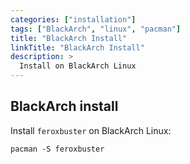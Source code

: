 ```yaml
---
categories: ["installation"]
tags: ["BlackArch", "linux", "pacman"]
title: "BlackArch Install"
linkTitle: "BlackArch Install"
description: >
  Install on BlackArch Linux
---
```


## BlackArch install

Install `feroxbuster` on BlackArch Linux:

```
pacman -S feroxbuster
```
